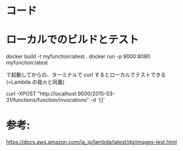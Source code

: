 # コード

# ローカルでのビルドとテスト

docker build -t myfunction:latest .
docker run -p 9000:8080 myfunction:latest

で起動してからの、ターミナルで curl するとローカルでテストできる(=Lambda の発火と同義)

curl -XPOST "http://localhost:9000/2015-03-31/functions/function/invocations" -d '{}'

# 参考:

https://docs.aws.amazon.com/ja_jp/lambda/latest/dg/images-test.html
